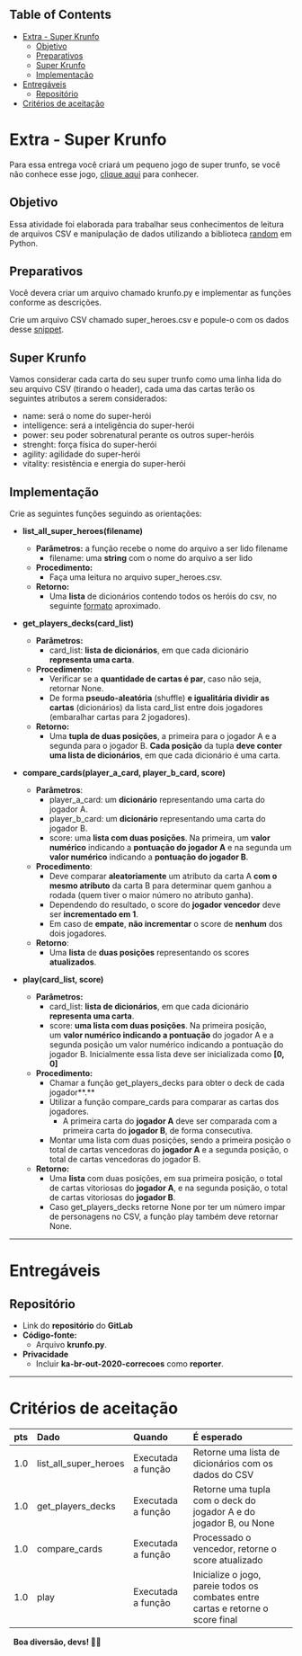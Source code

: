 ﻿## **Table of Contents**
- [Extra - Super Krunfo](https://npepa32v9l.execute-api.us-east-1.amazonaws.com/v2/?project_id=19989138&filename=python/outubro-20/1b_ee_02_super-krunfo.html&ref=master#mcetoc_1esj4slvm0)
  - [Objetivo](https://npepa32v9l.execute-api.us-east-1.amazonaws.com/v2/?project_id=19989138&filename=python/outubro-20/1b_ee_02_super-krunfo.html&ref=master#mcetoc_1f362b6b10)
  - [Preparativos](https://npepa32v9l.execute-api.us-east-1.amazonaws.com/v2/?project_id=19989138&filename=python/outubro-20/1b_ee_02_super-krunfo.html&ref=master#mcetoc_1f362b6b11)
  - [Super Krunfo](https://npepa32v9l.execute-api.us-east-1.amazonaws.com/v2/?project_id=19989138&filename=python/outubro-20/1b_ee_02_super-krunfo.html&ref=master#mcetoc_1eg6l938o6l)
  - [Implementação](https://npepa32v9l.execute-api.us-east-1.amazonaws.com/v2/?project_id=19989138&filename=python/outubro-20/1b_ee_02_super-krunfo.html&ref=master#mcetoc_1f38lscpo0)
- [Entregáveis](https://npepa32v9l.execute-api.us-east-1.amazonaws.com/v2/?project_id=19989138&filename=python/outubro-20/1b_ee_02_super-krunfo.html&ref=master#mcetoc_1f362b6b12)
  - [Repositório](https://npepa32v9l.execute-api.us-east-1.amazonaws.com/v2/?project_id=19989138&filename=python/outubro-20/1b_ee_02_super-krunfo.html&ref=master#mcetoc_1egvrpv6k1l4)
- [Critérios de aceitação](https://npepa32v9l.execute-api.us-east-1.amazonaws.com/v2/?project_id=19989138&filename=python/outubro-20/1b_ee_02_super-krunfo.html&ref=master#mcetoc_1eh146n6m3)
# **Extra - Super Krunfo**
Para essa entrega você criará um pequeno jogo de super trunfo, se você não conhece esse jogo, [clique aqui](https://pt.wikipedia.org/wiki/Super_Trunfo) para conhecer.
## **Objetivo**
Essa atividade foi elaborada para trabalhar seus conhecimentos de leitura de arquivos CSV e manipulação de dados utilizando a biblioteca [random](https://www.w3schools.com/python/module_random.asp) em Python.
## **Preparativos**
Você devera criar um arquivo chamado krunfo.py e implementar as funções conforme as descrições.

Crie um arquivo CSV chamado super\_heroes.csv e popule-o com os dados desse [snippet](https://gitlab.com/-/snippets/2105055).
## **Super Krunfo**
Vamos considerar cada carta do seu super trunfo como uma linha lida do seu arquivo CSV (tirando o header), cada uma das cartas terão os seguintes atributos a serem considerados:

- name: será o nome do super-herói
- intelligence: será a inteligência do super-herói
- power: seu poder sobrenatural perante os outros super-heróis
- strenght: força física do super-herói
- agility: agilidade do super-herói
- vitality: resistência e energia do super-herói
## **Implementação**
Crie as seguintes funções seguindo as orientações:

- **list\_all\_super\_heroes(filename)**
  - **Parâmetros:** a função recebe o nome do arquivo a ser lido filename
    - filename: uma **string** com o nome do arquivo a ser lido
  - **Procedimento:** 
    - Faça uma leitura no arquivo super\_heroes.csv.
  - **Retorno:**
    - Uma **lista** de dicionários contendo todos os heróis do csv, no seguinte [formato](https://gitlab.com/-/snippets/2105425) aproximado.

- **get\_players\_decks(card\_list)**
  - **Parâmetros:**
    - card\_list: **lista de dicionários**, em que cada dicionário **representa uma carta**.
  - **Procedimento:** 
    - Verificar se a **quantidade de cartas é par**, caso não seja, retornar None.
    - De forma **pseudo-aleatória** (shuffle) **e igualitária dividir as cartas** (dicionários) da lista card\_list entre dois jogadores (embaralhar cartas para 2 jogadores).
  - **Retorno:**
    - Uma **tupla de duas posições**, a primeira para o jogador A e a segunda para o jogador B. **Cada posição** da tupla **deve conter uma lista de dicionários**, em que cada dicionário é uma carta.

- **compare\_cards(player\_a\_card, player\_b\_card, score)**
  - **Parâmetros**:
    - player\_a\_card: um **dicionário** representando uma carta do jogador A.
    - player\_b\_card: um **dicionário** representando uma carta do jogador B.
    - score: uma **lista com duas posições**. Na primeira, um **valor numérico** indicando a **pontuação do jogador A** e na segunda um **valor numérico** indicando a **pontuação do jogador B**.
  - **Procedimento**:
    - Deve comparar **aleatoriamente** um atributo da carta A **com o mesmo atributo** da carta B para determinar quem ganhou a rodada (quem tiver o maior número no atributo ganha).
    - Dependendo do resultado, o score do **jogador vencedor** deve ser **incrementado em 1**.
    - Em caso de **empate**, **não incrementar** o score de **nenhum** dos dois jogadores.
  - **Retorno**:
    - Uma **lista** de **duas posições** representando os scores **atualizados**.

- **play(card\_list, score)**
  - **Parâmetros:**
    - card\_list: **lista de dicionários**, em que cada dicionário **representa uma carta**.
    - score: **uma lista com duas posições**. Na primeira posição, um **valor numérico indicando a pontuação** do jogador A e a segunda posição um valor numérico indicando a pontuação do jogador B. Inicialmente essa lista deve ser inicializada como **[0, 0]**
  - **Procedimento:** 
    - Chamar a função get\_players\_decks para obter o deck de cada jogador**.**
    - Utilizar a função compare\_cards para comparar as cartas dos jogadores.
      - A primeira carta do **jogador A** deve ser comparada com a primeira carta do **jogador B**, de forma consecutiva.
    - Montar uma lista com duas posições, sendo a primeira posição o total de cartas vencedoras do **jogador A** e a segunda posição, o total de cartas vencedoras do jogador B.
  - **Retorno:**
    - Uma **lista** com duas posições, em sua primeira posição, o total de cartas vitoriosas do **jogador A**, e na segunda posição, o total de cartas vitoriosas do **jogador B**.
    - Caso get\_players\_decks retorne None por ter um número impar de personagens no CSV, a função play também deve retornar None.
-----
# **Entregáveis**
## **Repositório**
- Link do **repositório** do **GitLab**
- **Código-fonte:**
  - Arquivo **krunfo.py**.
- **Privacidade**
  - Incluir **ka-br-out-2020-correcoes** como **reporter**.
-----
# **Critérios de aceitação**

|**pts**|**Dado**|**Quando**|**É esperado**|
| :- | :- | :- | :- |
|1.0|list\_all\_super\_heroes|Executada a função|Retorne uma lista de dicionários com os dados do CSV|
|1.0|get\_players\_decks|Executada a função|Retorne uma tupla com o deck do jogador A e do jogador B, ou None|
|1.0|compare\_cards|Executada a função|Processado o vencedor, retorne o score atualizado|
|1.0|play|Executada a função|Inicialize o jogo, pareie todos os combates entre cartas e retorne o score final|

` `**Boa diversão, devs! 🧛‍♀️** 

